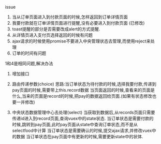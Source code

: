 issue
1. 当从订单页面进入到付款页面的时候,怎样返回到订单详情页面
2. 我要付款就在订单详情页面进行提醒,没有必要进入到付款页面 (已修改)
3. toast提醒的部分是否需要改成alert的方式提醒.
4. 从详情页进入支付页选择返回的时候有问题
5. ajax请求的时候使用promise不要进入中央管理状态去管理,而使用reject来处理
6. 订单的时间有问题


1和4是相同问题,解决办法
1. 增加接口
2. 路由传递参数(choice)
思路:当订单状态为待付款的时候,选择我要付款,传递到pay页面的时候,需要带上this.record数据
当页面返回的时候,查看来的页面是什么,当来的页面是record的时候,把pay的数据返回给页面.(如果有状态修改也要一并修改)

3. 中央状态数据管理中心去处理(select)
当获取到数据后,从records页面只需要传递id进入到record页面,查询vuex中的state状态.
当订单状态是需要付款的时候,跳转到pay页面,此时pay页面从state中查询订单状态,而不是从selectfood中计算
当订单状态是需要确认的时候,提交ajax请求,并修改vuex中的数据
当订单状态在pay页面中有更新的时候,需要更新state中的状体.

